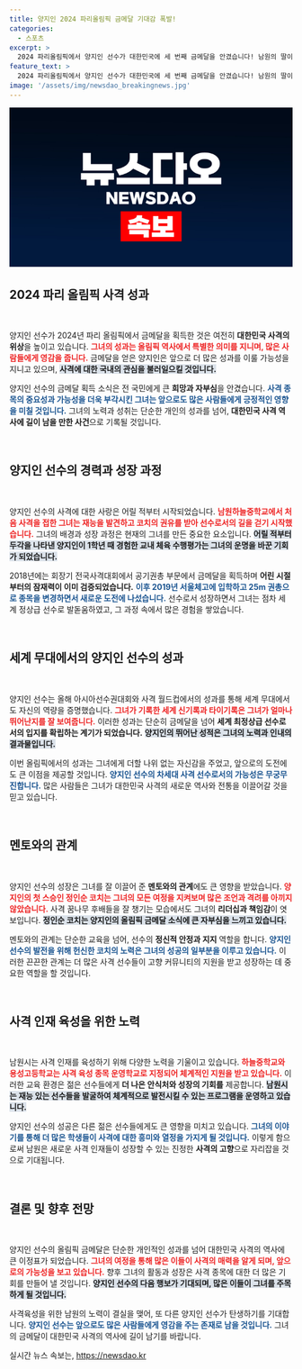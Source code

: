 ```yaml
---
title: 양지인 2024 파리올림픽 금메달 기대감 폭발!
categories:
  - 스포츠
excerpt: >
  2024 파리올림픽에서 양지인 선수가 대한민국에 세 번째 금메달을 안겼습니다! 남원의 딸이자 세계 최정상급 사격 선수인 그녀의 눈부신 여정을 따라가 보세요.
feature_text: >
  2024 파리올림픽에서 양지인 선수가 대한민국에 세 번째 금메달을 안겼습니다! 남원의 딸이자 세계 최정상급 사격 선수인 그녀의 눈부신 여정을 따라가 보세요.
image: '/assets/img/newsdao_breakingnews.jpg'
---
```


<p><img src="/assets/img/newsdao_breakingnews.jpg" alt="flaretime 속보" /></p>

<h2 data-ke-size="size26">2024 파리 올림픽 사격 성과</h2>

<p data-ke-size="size16">&nbsp;</p>

<p>양지인 선수가 2024년 파리 올림픽에서 금메달을 획득한 것은 여전히 <strong>대한민국 사격의 위상</strong>을 높이고 있습니다. <b><span style="color: #ee2323;">그녀의 성과는 올림픽 역사에서 특별한 의미를 지니며, 많은 사람들에게 영감을 줍니다.</span></b> 금메달을 얻은 양지인은 앞으로 더 많은 성과를 이룰 가능성을 지니고 있으며, <b><span style="background-color: #21538527;">사격에 대한 국내의 관심을 불러일으킬 것입니다.</span></b></p>

<p>양지인 선수의 금메달 획득 소식은 전 국민에게 큰 <strong>희망과 자부심</strong>을 안겼습니다. <b><span style="color: #1a5490;">사격 종목의 중요성과 가능성을 더욱 부각시킨 그녀는 앞으로도 많은 사람들에게 긍정적인 영향을 미칠 것입니다.</span></b> 그녀의 노력과 성취는 단순한 개인의 성과를 넘어, <strong>대한민국 사격 역사에 길이 남을 만한 사건</strong>으로 기록될 것입니다.</p>

<p data-ke-size="size16">&nbsp;</p>

<h2 data-ke-size="size26">양지인 선수의 경력과 성장 과정</h2>

<p data-ke-size="size16">&nbsp;</p>

<p>양지인 선수의 사격에 대한 사랑은 어릴 적부터 시작되었습니다. <b><span style="color: #ee2323;">남원하늘중학교에서 처음 사격을 접한 그녀는 재능을 발견하고 코치의 권유를 받아 선수로서의 길을 걷기 시작했습니다.</span></b> 그녀의 배경과 성장 과정은 현재의 그녀를 만든 중요한 요소입니다. <b><span style="background-color: #21538527;">어릴 적부터 두각을 나타낸 양지인이 1학년 때 경험한 교내 체육 수행평가는 그녀의 운명을 바꾼 기회가 되었습니다.</span></b></p>

<p>2018년에는 회장기 전국사격대회에서 공기권총 부문에서 금메달을 획득하며 <strong>어린 시절부터의 잠재력이 이미 검증되었습니다.</strong> <b><span style="color: #1a5490;">이후 2019년 서울체고에 입학하고 25m 권총으로 종목을 변경하면서 새로운 도전에 나섰습니다.</span></b> 선수로서 성장하면서 그녀는 점차 세계 정상급 선수로 발돋움하였고, 그 과정 속에서 많은 경험을 쌓았습니다.</p>

<p data-ke-size="size16">&nbsp;</p>

<h2 data-ke-size="size26">세계 무대에서의 양지인 선수의 성과</h2>

<p data-ke-size="size16">&nbsp;</p>

<p>양지인 선수는 올해 아시아선수권대회와 사격 월드컵에서의 성과를 통해 세계 무대에서도 자신의 역량을 증명했습니다. <b><span style="color: #ee2323;">그녀가 기록한 세계 신기록과 타이기록은 그녀가 얼마나 뛰어난지를 잘 보여줍니다.</span></b> 이러한 성과는 단순히 금메달을 넘어 <strong>세계 최정상급 선수로서의 입지를 확립하는 계기가 되었습니다.</strong> <b><span style="background-color: #21538527;">양지인의 뛰어난 성적은 그녀의 노력과 인내의 결과물입니다.</span></b></p>

<p>이번 올림픽에서의 성과는 그녀에게 더할 나위 없는 자신감을 주었고, 앞으로의 도전에도 큰 이점을 제공할 것입니다. <b><span style="color: #1a5490;">양지인 선수의 차세대 사격 선수로서의 가능성은 무궁무진합니다.</span></b> 많은 사람들은 그녀가 대한민국 사격의 새로운 역사와 전통을 이끌어갈 것을 믿고 있습니다.</p>

<p data-ke-size="size16">&nbsp;</p>

<h2 data-ke-size="size26">멘토와의 관계</h2>

<p data-ke-size="size16">&nbsp;</p>

<p>양지인 선수의 성장은 그녀를 잘 이끌어 준 <strong>멘토와의 관계</strong>에도 큰 영향을 받았습니다. <b><span style="color: #ee2323;">양지인의 첫 스승인 정인순 코치는 그녀의 모든 여정을 지켜보며 많은 조언과 격려를 아끼지 않았습니다.</span></b> 사격 꿈나무 후배들을 잘 챙기는 모습에서도 그녀의 <strong>리더십과 책임감</strong>이 엿보입니다. <b><span style="background-color: #21538527;">정인순 코치는 양지인의 올림픽 금메달 소식에 큰 자부심을 느끼고 있습니다.</span></b></p>

<p>멘토와의 관계는 단순한 교육을 넘어, 선수의 <strong>정신적 안정과 지지</strong> 역할을 합니다. <b><span style="color: #1a5490;">양지인 선수의 발전을 위해 헌신한 코치의 노력은 그녀의 성공의 일부분을 이루고 있습니다.</span></b> 이러한 끈끈한 관계는 더 많은 사격 선수들이 고향 커뮤니티의 지원을 받고 성장하는 데 중요한 역할을 할 것입니다.</p>

<p data-ke-size="size16">&nbsp;</p>

<h2 data-ke-size="size26">사격 인재 육성을 위한 노력</h2>

<p data-ke-size="size16">&nbsp;</p>

<p>남원시는 사격 인재를 육성하기 위해 다양한 노력을 기울이고 있습니다. <b><span style="color: #ee2323;">하늘중학교와 용성고등학교는 사격 육성 종목 운영학교로 지정되어 체계적인 지원을 받고 있습니다.</span></b> 이러한 교육 환경은 젊은 선수들에게 <strong>더 나은 안식처와 성장의 기회를</strong> 제공합니다. <b><span style="background-color: #21538527;">남원시는 재능 있는 선수들을 발굴하여 체계적으로 발전시킬 수 있는 프로그램을 운영하고 있습니다.</span></b></p>

<p>양지인 선수의 성공은 다른 젊은 선수들에게도 큰 영향을 미치고 있습니다. <b><span style="color: #1a5490;">그녀의 이야기를 통해 더 많은 학생들이 사격에 대한 흥미와 열정을 가지게 될 것입니다.</span></b> 이렇게 함으로써 남원은 새로운 사격 인재들이 성장할 수 있는 진정한 <strong>사격의 고향</strong>으로 자리잡을 것으로 기대됩니다.</p>

<p data-ke-size="size16">&nbsp;</p>

<h2 data-ke-size="size26">결론 및 향후 전망</h2>

<p data-ke-size="size16">&nbsp;</p>

<p>양지인 선수의 올림픽 금메달은 단순한 개인적인 성과를 넘어 대한민국 사격의 역사에 큰 이정표가 되었습니다. <b><span style="color: #ee2323;">그녀의 여정을 통해 많은 이들이 사격의 매력을 알게 되며, 앞으로의 가능성을 보고 있습니다.</span></b> 향후 그녀의 활동과 성장은 사격 종목에 대한 더 많은 기회를 만들어 낼 것입니다. <b><span style="background-color: #21538527;">양지인 선수의 다음 행보가 기대되며, 많은 이들이 그녀를 주목하게 될 것입니다.</span></b></p>

<p>사격육성을 위한 남원의 노력이 결실을 맺어, 또 다른 양지인 선수가 탄생하기를 기대합니다. <b><span style="color: #1a5490;">양지인 선수는 앞으로도 많은 사람들에게 영감을 주는 존재로 남을 것입니다.</span></b> 그녀의 금메달이 대한민국 사격의 역사에 길이 남기를 바랍니다.</p>
실시간 뉴스 속보는, <a href="https://newsdao.kr" rel="dofollow">https://newsdao.kr</a>


